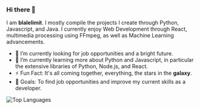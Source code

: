 ### Hi there 👋

I am **blalelimit**. I mostly compile the projects I create through Python, Javascript, and Java. I currently enjoy Web Development through React, multimedia processing using FFmpeg, as well as Machine Learning advancements.

- 🔭 I’m currently looking for job opportunities and a bright future.
- 🌱 I’m currently learning more about Python and Javascript, in particular the extensive libraries of Python, Node.js, and React.
- ⚡ Fun Fact: It's all coming together, everything, the stars in the **galaxy**.
- 🥅 Goals: To find job opportunities and improve my current skills as a developer.

![Top Languages](https://github-readme-stats.vercel.app/api/top-langs/?username=blalelimit&layout=compact&theme=transparent&hide_border=false&border_color=006aff&text_color=006aff)